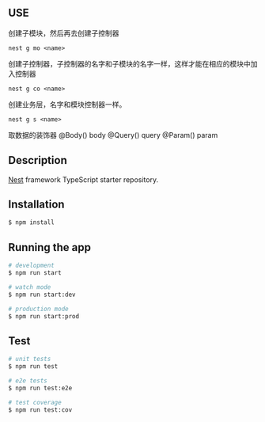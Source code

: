 ## USE
创建子模块，然后再去创建子控制器
```
nest g mo <name> 
```
创建子控制器，子控制器的名字和子模块的名字一样，这样才能在相应的模块中加入控制器
```
nest g co <name>
```
创建业务层，名字和模块控制器一样。
```
nest g s <name>
```
取数据的装饰器
@Body() body
@Query() query
@Param() param

## Description

[Nest](https://github.com/nestjs/nest) framework TypeScript starter repository.

## Installation

```bash
$ npm install
```

## Running the app

```bash
# development
$ npm run start

# watch mode
$ npm run start:dev

# production mode
$ npm run start:prod
```

## Test

```bash
# unit tests
$ npm run test

# e2e tests
$ npm run test:e2e

# test coverage
$ npm run test:cov
```

